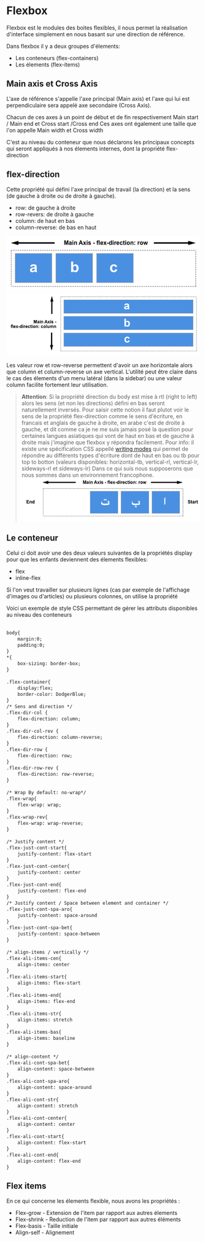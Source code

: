 # Flexbox

Flexbox est le modules des boites flexibles, il nous permet la réalisation d'interface simplement en nous basant sur une direction de référence.

Dans flexbox il y a deux groupes d'élements:

* Les conteneurs (flex-containers)
* Les élements (flex-items)


## Main axis et Cross Axis

L'axe de référence s'appelle l'axe principal (Main axis) et l'axe qui lui est perpendiculaire sera appelé axe secondaire (Cross Axis).

Chacun de ces axes à un point de début et de fin respectivement Main start / Main end et Cross start /Cross end
Ces axes ont également une taille que l'on appelle Main width et Cross width



C'est au niveau du conteneur que nous déclarons les principaux concepts qui seront appliqués à nos élements internes, dont la propriété flex-direction

## flex-direction

Cette propriété qui défini l'axe principal de travail (la direction) et la sens (de gauche à droite ou de droite à gauche).


- row: de gauche à droite
- row-revers: de droite à gauche
- column: de haut en bas
- column-reverse: de bas en haut

![](images/Basics1.png)
![](images/Basics2.png)

Les valeur row et row-reverse permettent d'avoir un axe horizontale alors que column et column-reverse un axe vertical. L'utilité peut être claire dans le cas des élements d'un menu latéral (dans la sidebar) ou une valeur column facilite fortement leur utilisation.

>**Attention**: Si la propriété direction du body est mise à rtl (right to left) alors les sens (et non les directions) défini en bas seront naturellement inversés. Pour saisir cette notion il faut plutot voir le sens de la propriété flex-direction comme le sens d'écriture, en francais et anglais de gauche à droite, en arabe c'est de droite à gauche, et dit comme ca je ne me suis jamais posé la question pour certaines langues asiatiques qui vont de haut en bas et de gauche à droite mais j'imagine que flexbox y répondra facilement. Pour info: il existe une spécification CSS appellé [writing modes](https://developer.mozilla.org/fr/docs/Web/CSS/writing-mode) qui permet de répondre au différents types d'écriture dont de haut en bas ou tb pour top to botton (valeurs disponibles: horizontal-tb, vertical-rl, vertical-lr, sideways-rl et sideways-lr)
>Dans ce qui suis nous supposerons que nous sommes dans un environnement francophone. ![](images/Basics6.png)

## Le conteneur

Celui ci doit avoir une des deux valeurs suivantes de la propriétés display pour que les enfants deviennent des élements flexibles:

- flex
- inline-flex

Si l'on veut travailler sur plusieurs lignes (cas par exemple de l'affichage d'images ou d'articles) ou plusieurs colonnes, on utilise la propriété 

Voici un exemple de style CSS permettant de gérer les attributs disponibles au niveau des conteneurs

```

body{
    margin:0;
    padding:0;
}
*{
    box-sizing: border-box;
}

.flex-container{
    display:flex;
    border-color: DodgerBlue;
}
/* Sens and direction */
.flex-dir-col {
    flex-direction: column;
}
.flex-dir-col-rev {
    flex-direction: column-reverse;
}
.flex-dir-row {
    flex-direction: row;
}
.flex-dir-row-rev {
    flex-direction: row-reverse;
}

/* Wrap By default: no-wrap*/
.flex-wrap{
    flex-wrap: wrap;
}
.flex-wrap-rev{
    flex-wrap: wrap-reverse;
}

/* Justify content */
.flex-just-cont-start{
    justify-content: flex-start
}
.flex-just-cont-center{
    justify-content: center
}
.flex-just-cont-end{
    justify-content: flex-end
}
/* Justify content / Space between element and container */
.flex-just-cont-spa-aro{
    justify-content: space-around
}
.flex-just-cont-spa-bet{
    justify-content: space-between
}

/* align-items / vertically */
.flex-ali-items-cen{
    align-items: center
}
.flex-ali-items-start{
    align-items: flex-start
}
.flex-ali-items-end{
    align-items: flex-end
}
.flex-ali-items-str{
    align-items: stretch
}
.flex-ali-items-bas{
    align-items: baseline
}

/* align-content */
.flex-ali-cont-spa-bet{
    align-content: space-between
}
.flex-ali-cont-spa-aro{
    align-content: space-around
}
.flex-ali-cont-str{
    align-content: stretch
}
.flex-ali-cont-center{
    align-content: center
}
.flex-ali-cont-start{
    align-content: flex-start
}
.flex-ali-cont-end{
    align-content: flex-end
}

```

## Flex items

En ce qui concerne les élements flexible, nous avons les propriétés :


- Flex-grow - Extension de l'item par rapport aux autres élements
- Flex-shrink - Reduction de l'item par rapport aux autres éléments
- Flex-basis - Taille initiale
- Align-self - Alignement



